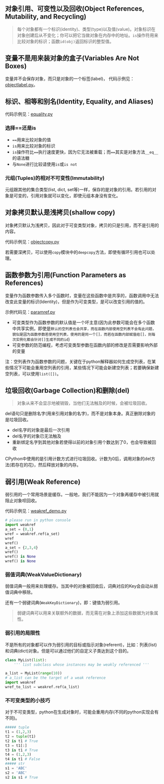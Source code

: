 ## 对象引用、可变性以及回收(Object References, Mutability, and Recycling)

> 每个对象都有一个标识(identity)、类型(type)以及值(value)。对象标识在对象创建后从不变化；你可以把它当做对象在内存中的地址。`is`操作符用来比较对象的标识；函数`id(obj)`返回标识的整型值。

## 变量不是用来装对象的盒子(Variables Are Not Boxes)

变量并不会保存对象，而只是对象的一个标签(label)， 代码示例见：[objectlabel.py](objectlabel.py)。

## 标识、相等和别名(Identity, Equality, and Aliases)

代码示例见：[equality.py](equality.py)

### 选择==还是is

- `==`用来比较对象的值
- `is`用来比较对象的标识
- `is`操作符比`==`执行速度更快，因为它无法被重载；而`==`其实是对象方法`__eq__`的语法糖
- 与`None`进行比较请使用`is`或`is not`

### 元组(Tuples)的相对不可变性(Immutability)

元组跟其他的集合类型(list, dict, set等)一样，保存的是对象的引用。若引用的对象是可变的，引用对象就可以变化，即使元组本身没有变化。

## 对象拷贝默认是浅拷贝(shallow copy)

对象拷贝默认为浅拷贝，因此对于可变类型对象，拷贝的只是引用，而不是引用的内容。

代码示例见：[objectcopy.py](objectcopy.py)

若需要深拷贝，可以使用`copy`模块中的`deepcopy`方法，即使有循环引用也可以处理。

## 函数参数为引用(Function Parameters as References)

变量作为函数参数传入多个函数时，变量在这些函数中是共享的，函数调用中无法改变此变量的标识(Identity)，但是作为可变类型，是可以改变引用的值的。

示例代码见：[paramref.py](paramref.py)

- 可变类型作为函数参数的默认值是一个坏主意(因为此参数可能会在多个函数中共享实例，即使是`默认的空列表也会共享，而在函数内部使用空列表不会有此问题，貌似是因为函数参数若使用空列表，使用的是同一个[]，而若在函数内部赋值给[]，则每次实例化都会针对[]生成不同的id`)
- 可变参数的防范编程，考虑可变类型参数在函数内部的修改是否需要影响外部的变量


注：空列表作为函数参数的问题，关键在于python解释器如何生成空列表，在某些情况下可能会重用空列表的引用，某些情况下可能会新建空列表；若要确保新建空列表，可以使用`list([])`。

## 垃圾回收(Garbage Collection)和删除(del)

> 对象从来不会显示地被销毁，当他们无法触及的时候，会被垃圾回收。

del语句只是删除名字(用来引用对象的名字)，而不是对象本身。真正删除对象的是垃圾回收。

- del名字的对象是最后一次引用
- del名字的对象已无法触及
- 重新绑定名字到其他对象若使得以前的对象引用个数达到了0，也会导致被回收

CPython中使用的是引用计数方式进行垃圾回收。计数为0后，调用对象的del方法(若存在的花)，然后释放对象的内存。

## 弱引用(Weak Reference)

弱引用的一个常用场景是缓存。一般地，我们不能因为一个对象再缓存中被引用就阻止对象呗回收。

代码示例见：[weakref_demo.py](weakref_demo.py)

```python
# please run in python console
import weakref
a_set = {0,1}
wref = weakref.ref(a_set)
wref
wref()
a_set = {2,3,4}
wref()
wref() is None
wref() is None
```

### 弱值词典(WeakValueDictionary)

弱值词典一般用来处理缓存。当其中的对象被回收后，词典对应的Key会自动从弱值词典中移除。

还有一个弱键词典(`WeakKeyDictionary`)，即：键值为弱引用。

> 弱键词典可以用来关联额外的数据，而无需在对象上添加这些数据为对象属性。

### 弱引用的局限性

不是所有的对象都可以作为弱引用的目标或指示对象(referent)，比如：列表(list)和词典(dict)对象。但是可以通过他们的自定义子类达到这个目的。

```python
class MyList(list):
    ''' list subclass whose instances may be weakly referenced '''

a_list = MyList(range(10))
# a_list can be the target of a weak reference
import weakref
wref_to_list = weakref.ref(a_list)
```

### 不可变类型的小技巧

对于不可变类型，python在生成对象时，可能会重用内存(不同的python实现会有不同)。

```python
##### tuple
t1 = (1,2,3)
t2 = tuple(t1)
t2 is t1 # True
t3 = t1[:]
t3 is t1 # True
t4 = (1,2,3)
t4 is t1 # False
##### str
s1 = 'ABC'
s2 = 'ABC'
s2 is s1 # True
```

